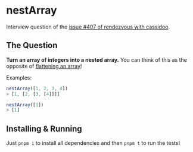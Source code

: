 # nestArray

Interview question of the [issue #407 of rendezvous with cassidoo](https://buttondown.com/cassidoo/archive/consistent-actions-produce-results-more-often/).

## The Question

**Turn an array of integers into a nested array.** You can think of this as the opposite of [flattening an array](https://cassidoo.co/post/flatten-an-array)!

Examples:

```js
nestArray([1, 2, 3, 4])
> [1, [2, [3, [4]]]]

nestArray([1])
> [1]
```

## Installing & Running

Just `pnpm i` to install all dependencies and then `pnpm t` to run the tests!
